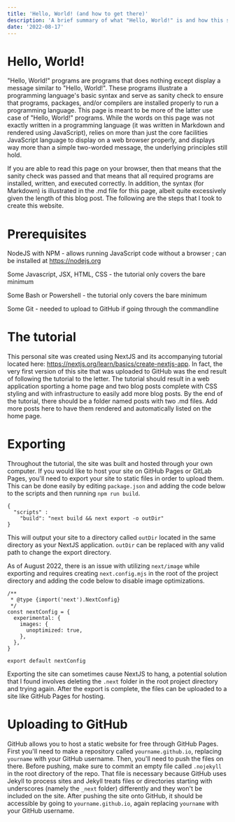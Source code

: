 ```yaml
---
title: 'Hello, World! (and how to get there)'
description: 'A brief summary of what "Hello, World!" is and how this site came to be.'
date: '2022-08-17'
---
```



# Hello, World!

"Hello, World!" programs are programs that does nothing except display a message similar to "Hello, World!". These programs illustrate a programming language's basic syntax and serve as sanity check to ensure that programs, packages, and/or compilers are installed properly to run a programming language. This page is meant to be more of the latter use case of "Hello, World!" programs. While the words on this page was not exactly written in a programming language (it was written in Markdown and rendered using JavaScript), relies on more than just the core facilities JavaScript language to display on a web browser properly, and displays way more than a simple two-worded message, the underlying principles still hold. 

If you are able to read this page on your browser, then that means that the sanity check was passed and that means that all required programs are installed, written, and executed correctly. In addition, the syntax (for Markdown) is illustrated in the .md file for this page, albeit quite excessively given the length of this blog post. The following are the steps that I took to create this website.

# Prerequisites

NodeJS with NPM - allows running JavaScript code without a browser ; can be installed at <https://nodejs.org>

Some Javascript, JSX, HTML, CSS - the tutorial only covers the bare minimum 

Some Bash or Powershell - the tutorial only covers the bare minimum

Some Git - needed to upload to GitHub if going through the commandline

# The tutorial

This personal site was created using NextJS and its accompanying tutorial located here: <https://nextjs.org/learn/basics/create-nextjs-app>. In fact, the very first version of this site that was uploaded to GitHub was the end result of following the tutorial to the letter. The tutorial should result in a web application sporting a home page and two blog posts complete with CSS styling and with infrastructure to easily add more blog posts. By the end of the tutorial, there should be a folder named posts with two .md files. Add more posts here to have them rendered and automatically listed on the home page.

# Exporting

Throughout the tutorial, the site was built and hosted through your own computer. If you would like to host your site on GitHub Pages or GitLab Pages, you'll need to export your site to static files in order to upload them. This can be done easily by editing `package.json` and adding the code below to the scripts and then running `npm run build`.

```
{
  "scripts" : 
    "build": "next build && next export -o outDir" 
}
```

This will output your site to a directory called `outDir` located in the same directory as your NextJS application. `outDir` can be replaced with any valid path to change the export directory.

As of August 2022, there is an issue with utilizing `next/image` while exporting and requires creating `next.config.mjs` in the root of the project directory and adding the code below to disable image optimizations. 

```
/**
 * @type {import('next').NextConfig}
 */
const nextConfig = {
  experimental: {
    images: {
      unoptimized: true,
    },
  },
}

export default nextConfig
```

Exporting the site can sometimes cause NextJS to hang, a potential solution that I found involves deleting the `.next` folder in the root project directory and trying again. After the export is complete, the files can be uploaded to a site like GitHub Pages for hosting.

# Uploading to GitHub

GitHub allows you to host a static website for free through GitHub Pages. First you'll need to make a repository called `yourname.github.io`, replacing `yourname` with your GitHub username. Then, you'll need to push the files on there. Before pushing, make sure to commit an empty file called `.nojekyll` in the root directory of the repo. That file is necessary because GitHub uses Jekyll to process sites and Jekyll treats files or directories starting with underscores (namely the `_next` folder) differently and they won't be included on the site. After pushing the site onto GitHub, it should be accessible by going to `yourname.github.io`, again replacing `yourname` with your GitHub username.